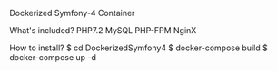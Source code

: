 Dockerized Symfony-4 Container

What's included?
PHP7.2
MySQL
PHP-FPM
NginX

How to install?
$ cd DockerizedSymfony4
$ docker-compose build
$ docker-compose up -d